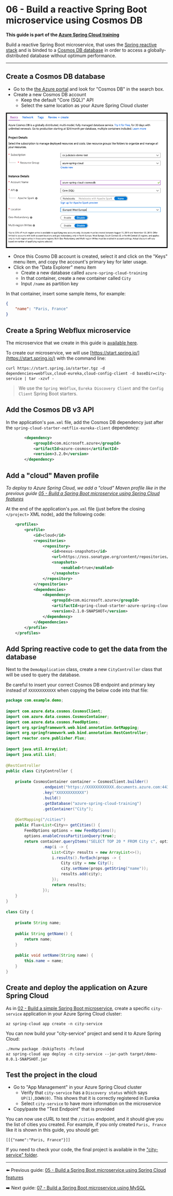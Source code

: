 # 06 - Build a reactive Spring Boot microservice using Cosmos DB

__This guide is part of the [Azure Spring Cloud training](../README.md)__

Build a reactive Spring Boot microservice, that uses the [Spring reactive stack](https://docs.spring.io/spring/docs/current/spring-framework-reference/web-reactive.html) and is binded to a [Cosmos DB database](https://docs.microsoft.com/en-us/azure/cosmos-db/?WT.mc_id=azurespringcloud-github-judubois) in order to access a globally-distributed database without optimum performance.

---

## Create a Cosmos DB database

- Go to the [the Azure portal](https://portal.azure.com/?WT.mc_id=azurespringcloud-github-judubois) and look for "Cosmos DB" in the search box.
- Create a new Cosmos DB account
  - Keep the default "Core (SQL)" API
  - Select the same location as your Azure Spring Cloud cluster

![Create Cosmos DB account](media/01-create-cosmos-db.png)

- Once this Cosmo DB account is created, select it and click on the "Keys" menu item, and copy the account's primary key for later usage.
- Click on the "Data Explorer" menu item
  - Create a new database called `azure-spring-cloud-training`
  - In that container, create a new container called `City`
  - Input `/name` as partition key

In that container, insert some sample items, for example:

```json
{
    "name": "Paris, France"
}
```

## Create a Spring Webflux microservice

The microservice that we create in this guide is [available here](city-service/).

To create our microservice, we will use [https://start.spring.io/](https://start.spring.io/) with the command line:

```
curl https://start.spring.io/starter.tgz -d dependencies=webflux,cloud-eureka,cloud-config-client -d baseDir=city-service | tar -xzvf -
```

> We use the `Spring Webflux`, `Eureka Discovery Client` and the `Config Client` Spring Boot starters.

## Add the Cosmos DB v3 API

In the application's `pom.xml` file, add the Cosmos DB dependency just after the `spring-cloud-starter-netflix-eureka-client` dependency:

```xml
        <dependency>
            <groupId>com.microsoft.azure</groupId>
            <artifactId>azure-cosmos</artifactId>
            <version>3.2.0</version>
        </dependency>
```

## Add a "cloud" Maven profile

*To deploy to Azure Spring Cloud, we add a "cloud" Maven profile like in the previous guide [05 - Build a Spring Boot microservice using Spring Cloud features](../05-build-a-spring-boot-microservice-using-spring-cloud-features/README.md)*

At the end of the application's `pom.xml` file (just before the closing `</project>` XML node), add the following code:

```xml
	<profiles>
		<profile>
			<id>cloud</id>
			<repositories>
				<repository>
					<id>nexus-snapshots</id>
					<url>https://oss.sonatype.org/content/repositories/snapshots/</url>
					<snapshots>
						<enabled>true</enabled>
					</snapshots>
				</repository>
			</repositories>
			<dependencies>
				<dependency>
					<groupId>com.microsoft.azure</groupId>
					<artifactId>spring-cloud-starter-azure-spring-cloud-client</artifactId>
					<version>2.1.0-SNAPSHOT</version>
				</dependency>
			</dependencies>
		</profile>
	</profiles>
```

## Add Spring reactive code to get the data from the database

Next to the `DemoApplication` class, create a new `CityController` class that will be used to query the database.

Be careful to insert your correct Cosmos DB endpoint and primary key instead of `XXXXXXXXXXXX` when copying the below code into that file:

```java
package com.example.demo;

import com.azure.data.cosmos.CosmosClient;
import com.azure.data.cosmos.CosmosContainer;
import com.azure.data.cosmos.FeedOptions;
import org.springframework.web.bind.annotation.GetMapping;
import org.springframework.web.bind.annotation.RestController;
import reactor.core.publisher.Flux;

import java.util.ArrayList;
import java.util.List;

@RestController
public class CityController {

    private CosmosContainer container = CosmosClient.builder()
                .endpoint("https://XXXXXXXXXXXX.documents.azure.com:443/")
                .key("XXXXXXXXXXXX")
                .build()
                .getDatabase("azure-spring-cloud-training")
                .getContainer("City");

    @GetMapping("/cities")
    public Flux<List<City>> getCities() {
        FeedOptions options = new FeedOptions();
        options.enableCrossPartitionQuery(true);
        return container.queryItems("SELECT TOP 20 * FROM City c", options)
                .map(i -> {
                    List<City> results = new ArrayList<>();
                    i.results().forEach(props -> {
                        City city = new City();
                        city.setName(props.getString("name"));
                        results.add(city);
                    });
                    return results;
                });
    }
}

class City {

    private String name;

    public String getName() {
        return name;
    }

    public void setName(String name) {
        this.name = name;
    }
}
```

## Create and deploy the application on Azure Spring Cloud

As in [02 - Build a simple Spring Boot microservice](../02-build-a-simple-spring-boot-microservice/README.md), create a specific `city-service` application in your Azure Spring Cloud cluster:

```
az spring-cloud app create -n city-service
```

You can now build your "city-service" project and send it to Azure Spring Cloud:

```
./mvnw package -DskipTests -Pcloud
az spring-cloud app deploy -n city-service --jar-path target/demo-0.0.1-SNAPSHOT.jar
```

## Test the project in the cloud

- Go to "App Management" in your Azure Spring Cloud cluster
  - Verify that `city-service` has a `Discovery status` which says `UP(1),DOWN(0)`. This shows that it is correctly registered in Eureka
  - Select `city-service` to have more information on the microservice
- Copy/paste the "Test Endpoint" that is provided

You can now use cURL to test the `/cities` endpoint, and it should give you the list of cities you created. For example, if you only created `Paris, France` like it is shown in this guide, you should get:

```
[[{"name":"Paris, France"}]]
```

If you need to check your code, the final project is available in the ["city-service" folder](city-service/).

---

⬅️ Previous guide: [05 - Build a Spring Boot microservice using Spring Cloud features](../05-build-a-spring-boot-microservice-using-spring-cloud-features/README.md)

➡️ Next guide: [07 - Build a Spring Boot microservice using MySQL](../07-build-a-spring-boot-microservice-using-mysql/README.md)
